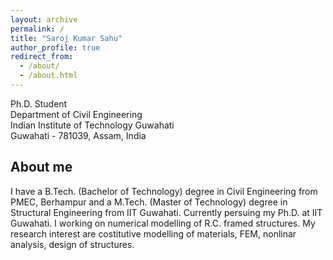 ```yaml
---
layout: archive
permalink: /
title: "Saroj Kumar Sahu"
author_profile: true
redirect_from: 
  - /about/
  - /about.html
---
```


Ph.D. Student <br/>
Department of Civil Engineering <br/>
Indian Institute of Technology Guwahati <br/>
Guwahati - 781039, Assam, India <br/>


## About me 
I have a B.Tech. (Bachelor of Technology) degree in Civil Engineering from PMEC, Berhampur and a M.Tech. (Master of Technology) degree in Structural Engineering from IIT Guwahati. Currently persuing my Ph.D. at IIT Guwahati. I working on numerical modelling of R.C. framed structures. My research interest are costitutive modelling of materials, FEM, nonlinar analysis, design of structures.   
